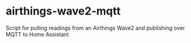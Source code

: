 # airthings-wave2-mqtt
Script for pulling readings from an Airthings Wave2 and publishing over MQTT to Home Assistant

